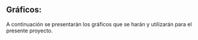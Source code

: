 ## Gráficos:

A continuación se presentarán los gráficos que se harán y utilizarán para el presente proyecto.
